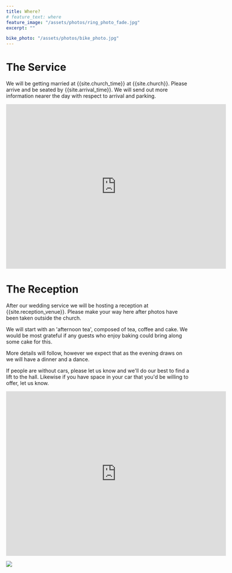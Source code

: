 ```yaml
---
title: Where?
# feature_text: where
feature_image: "/assets/photos/ring_photo_fade.jpg"
excerpt: ""

bike_photo: "/assets/photos/bike_photo.jpg"
---
```


# The Service

<!-- Proin sed viverra nunc. Sed sed tempus nunc, in finibus est. Quisque ut justo lobortis, commodo tortor blandit, aliquet ligula. Nunc in aliquam justo, ut feugiat lectus. Praesent non odio tellus. Nulla vitae eleifend orci, ac blandit velit. Maecenas lacus ante, suscipit vitae arcu nec, tincidunt tristique nisi. Duis maximus euismod lorem, ut pulvinar orci euismod ac. -->

We will be getting married at {{site.church_time}} at {{site.church}}. Please arrive and be seated by {{site.arrival_time}}. We will send out more information nearer the day with respect to arrival and parking.

<center>
<iframe src="https://www.google.com/maps/embed?pb=!1m18!1m12!1m3!1d2496.221427143065!2d0.5783530160768495!3d51.27024307959688!2m3!1f0!2f0!3f0!3m2!1i1024!2i768!4f13.1!3m3!1m2!1s0x47df2de60ae672b1%3A0x421b217d1c8aab08!2sHoly%20Cross%20Church%2C%20Bearsted!5e0!3m2!1sen!2suk!4v1651874727530!5m2!1sen!2suk" width="600" height="450" style="border:0;" allowfullscreen="" loading="lazy" referrerpolicy="no-referrer-when-downgrade"></iframe>
</center>

<!-- # Afternoon Tea


The church service will be followed by tea, coffee and cake. Weather permitting this will take place in Bearsted; we will advise nearer the time as we may move this to the reception venue.

We would be most grateful if some guests who enjoy baking could bring along some cake for this. -->

# The Reception

<!-- Suspendisse vestibulum mollis dolor. Nullam commodo volutpat quam, non mollis ex dignissim vel. Praesent lorem sapien, auctor quis ultricies ac, congue a ante. Quisque metus felis, mollis eu magna eget, ultrices consequat nulla. Phasellus interdum mauris quis elit laoreet, et semper dolor vulputate. -->

After our wedding service we will be hosting a reception at {{site.reception_venue}}. Please make your way here after photos have been taken outside the church.

We will start with an 'afternoon tea', composed of tea, coffee and cake. We would be most grateful if any guests who enjoy baking could bring along some cake for this.

More details will follow, however we expect that as the evening draws on we will have a dinner and a dance.

If people are without cars, please let us know and we'll do our best to find a lift to the hall. Likewise if you have space in your car that you'd be willing to offer, let us know.

<center>
<iframe src="https://www.google.com/maps/embed?pb=!1m18!1m12!1m3!1d2497.6512192744362!2d0.6798047159177791!3d51.243918037754206!2m3!1f0!2f0!3f0!3m2!1i1024!2i768!4f13.1!3m3!1m2!1s0x47df296a49f61b3d%3A0x5b2f19dcf41dd575!2sHarrietsham%20Village%20Hall!5e0!3m2!1sen!2suk!4v1651874798218!5m2!1sen!2suk" width="600" height="450" style="border:0;" allowfullscreen="" loading="lazy" referrerpolicy="no-referrer-when-downgrade"></iframe>
</center>

<img
src="{{ page.bike_photo | prepend: site.baseurl | replace: '//', '/' }}"
/>
